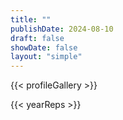 ```yaml
---
title: ""
publishDate: 2024-08-10
draft: false
showDate: false
layout: "simple"
---
```

{{< profileGallery >}}

{{< yearReps >}}
